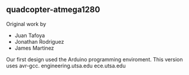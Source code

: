 ## quadcopter-atmega1280



Original work by 
* Juan Tafoya
* Jonathan Rodriguez
* James Martinez

Our first design used the Arduino programming enviroment. This version uses avr-gcc.
engineering.utsa.edu
ece.utsa.edu
